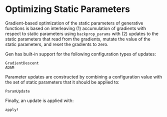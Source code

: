 # Optimizing Static Parameters

Gradient-based optimization of the static parameters of generative functions is based on interleaving (1) accumulation of gradients with respect to static parameters using `backprop_params` with (2) updates to the static parameters that read from the gradients, mutate the value of the static parameters, and reset the gradients to zero.

Gen has built-in support for the following configuration types of updates:
```@docs
GradientDescent
ADAM
```
Parameter updates are constructed by combining a configuration value with the set of static parameters that it should be applied to:
```@docs
ParamUpdate
```
Finally, an update is applied with:
```@docs
apply!
```


